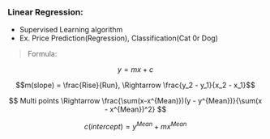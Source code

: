 ### Linear Regression:
- Supervised Learning algorithm
- Ex. Price Prediction(Regression), Classification(Cat 0r Dog)

> Formula:

$$ y = mx+c $$

$$m(slope) = \frac{Rise}{Run}, \Rightarrow  \frac{y_2 - y_1}{x_2 - x_1}$$

$$ Multi points \Rightarrow \frac{\sum(x-x^{Mean)})(y - y^{Mean})}{\sum(x - x^{Mean})^2} $$

$$ c(intercept) = y^{Mean} + m x^{Mean} $$
